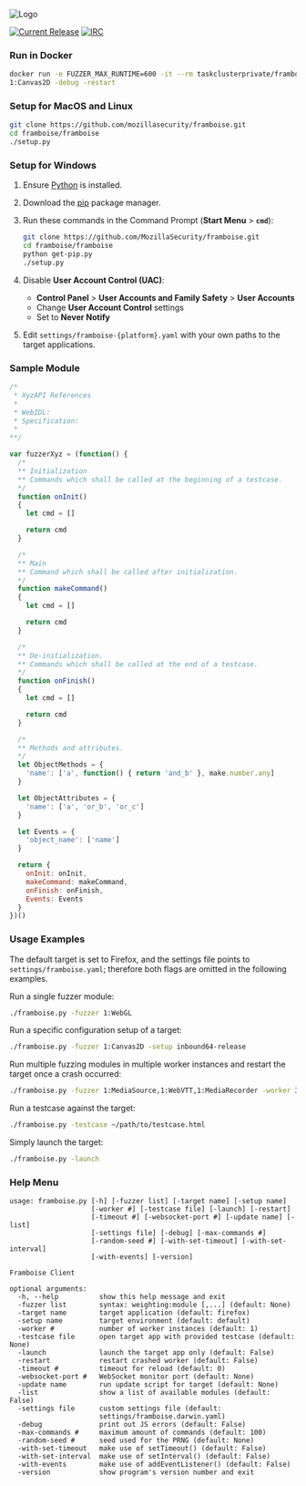 ![Logo](http://people.mozilla.com/~cdiehl/img/framboise.png)


[![Current Release](https://img.shields.io/github/release/mozillasecurity/framboise.svg)](https://img.shields.io/github/release/mozillasecurity/framboise.svg)
[![IRC](https://img.shields.io/badge/IRC-%23fuzzing-1e72ff.svg?style=flat)](https://www.irccloud.com/invite?channel=%23fuzzing&amp;hostname=irc.mozilla.org&amp;port=6697&amp;ssl=1)


### Run in Docker
```bash
docker run -e FUZZER_MAX_RUNTIME=600 -it --rm taskclusterprivate/framboise:latest ./framboise.py -settings settings/framboise.linux.docker.yaml -fuzzer 
1:Canvas2D -debug -restart
```


### Setup for MacOS and Linux

```bash
git clone https://github.com/mozillasecurity/framboise.git
cd framboise/framboise
./setup.py
```

### Setup for Windows

1. Ensure [Python](https://www.python.org/downloads/windows/) is installed.
2. Download the [pip](https://bootstrap.pypa.io/get-pip.py) package manager.
2. Run these commands in the Command Prompt (**Start Menu** > **`cmd`**):

    ```bash
    git clone https://github.com/MozillaSecurity/framboise.git
    cd framboise/framboise
    python get-pip.py
    ./setup.py
    ```
3. Disable **User Account Control (UAC)**:
    * **Control Panel** > **User Accounts and Family Safety** > **User Accounts**
    * Change **User Account Control** settings
    * Set to **Never Notify**

5. Edit `settings/framboise-{platform}.yaml` with your own paths to the target applications.


### Sample Module 

```javascript
/*
 * XyzAPI References
 *
 * WebIDL:
 * Specification:
 *
**/

var fuzzerXyz = (function() {
  /*
  ** Initialization
  ** Commands which shall be called at the beginning of a testcase.
  */
  function onInit()
  {
    let cmd = []

    return cmd
  }

  /*
  ** Main
  ** Command which shall be called after initialization.
  */
  function makeCommand()
  {
    let cmd = []

    return cmd
  }

  /*
  ** De-initialization.
  ** Commands which shall be called at the end of a testcase.
  */
  function onFinish()
  {
    let cmd = []

    return cmd
  }

  /*
  ** Methods and attributes.
  */
  let ObjectMethods = {
    'name': ['a', function() { return 'and_b' }, make.number.any]
  }

  let ObjectAttributes = {
    'name': ['a', 'or_b', 'or_c']
  }

  let Events = {
    'object_name': ['name']
  }

  return {
    onInit: onInit,
    makeCommand: makeCommand,
    onFinish: onFinish,
    Events: Events
  }
})()
```

### Usage Examples

The default target is set to Firefox, and the settings file points to `settings/framboise.yaml`; therefore both flags are omitted in the following examples.

Run a single fuzzer module:

```bash
./framboise.py -fuzzer 1:WebGL
```

Run a specific configuration setup of a target:

```bash
./framboise.py -fuzzer 1:Canvas2D -setup inbound64-release
```

Run multiple fuzzing modules in multiple worker instances and restart the target once a crash occurred:

```bash
./framboise.py -fuzzer 1:MediaSource,1:WebVTT,1:MediaRecorder -worker 3 -restart
```

Run a testcase against the target:

```bash
./framboise.py -testcase ~/path/to/testcase.html
```

Simply launch the target:
```bash
./framboise.py -launch
```


### Help Menu

```
usage: framboise.py [-h] [-fuzzer list] [-target name] [-setup name]
                    [-worker #] [-testcase file] [-launch] [-restart]
                    [-timeout #] [-websocket-port #] [-update name] [-list]
                    [-settings file] [-debug] [-max-commands #]
                    [-random-seed #] [-with-set-timeout] [-with-set-interval]
                    [-with-events] [-version]

Framboise Client

optional arguments:
  -h, --help          show this help message and exit
  -fuzzer list        syntax: weighting:module [,...] (default: None)
  -target name        target application (default: firefox)
  -setup name         target environment (default: default)
  -worker #           number of worker instances (default: 1)
  -testcase file      open target app with provided testcase (default: None)
  -launch             launch the target app only (default: False)
  -restart            restart crashed worker (default: False)
  -timeout #          timeout for reload (default: 0)
  -websocket-port #   WebSocket monitor port (default: None)
  -update name        run update script for target (default: None)
  -list               show a list of available modules (default: False)
  -settings file      custom settings file (default:
                      settings/framboise.darwin.yaml)
  -debug              print out JS errors (default: False)
  -max-commands #     maximum amount of commands (default: 100)
  -random-seed #      seed used for the PRNG (default: None)
  -with-set-timeout   make use of setTimeout() (default: False)
  -with-set-interval  make use of setInterval() (default: False)
  -with-events        make use of addEventListener() (default: False)
  -version            show program's version number and exit
```
